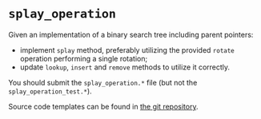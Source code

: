 # `splay_operation`

Given an implementation of a binary search tree including parent pointers:
- implement `splay` method, preferably utilizing the provided `rotate` operation
  performing a single rotation;
- update `lookup`, `insert` and `remove` methods to utilize it correctly.

You should submit the `splay_operation.*` file (but not the
`splay_operation_test.*`).

Source code templates can be found in [the git repository](https://gitlab.kam.mff.cuni.cz/datovky/assignments/-/tree/master).
